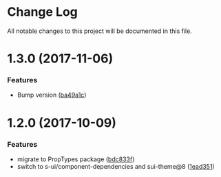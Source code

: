 # Change Log

All notable changes to this project will be documented in this file.

<a name="1.3.0"></a>
# 1.3.0 (2017-11-06)


### Features

* Bump version ([ba49a1c](https://github.com/SUI-Components/sui-components/commit/ba49a1c))



<a name="1.2.0"></a>
# 1.2.0 (2017-10-09)


### Features

* migrate to PropTypes package ([bdc833f](https://github.com/SUI-Components/sui-components/commit/bdc833f))
* switch to s-ui/component-dependencies and sui-theme@8 ([1ead351](https://github.com/SUI-Components/sui-components/commit/1ead351))




